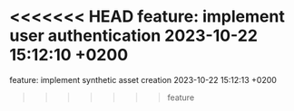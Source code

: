 <<<<<<< HEAD
feature: implement user authentication 2023-10-22 15:12:10 +0200
=======
feature: implement synthetic asset creation 2023-10-22 15:12:13 +0200
>>>>>>> feature
